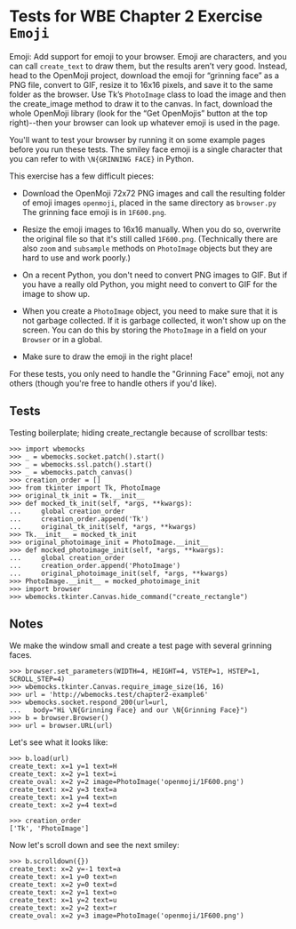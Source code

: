 Tests for WBE Chapter 2 Exercise `Emoji`
========================================

Emoji: Add support for emoji to your browser. Emoji are characters,
and you can call `create_text` to draw them, but the results aren’t
very good. Instead, head to the OpenMoji project, download the emoji
for “grinning face” as a PNG file, convert to GIF, resize it to 16x16
pixels, and save it to the same folder as the browser. Use Tk’s
`PhotoImage` class to load the image and then the create_image method to
draw it to the canvas. In fact, download the whole OpenMoji library
(look for the “Get OpenMojis” button at the top right)--then your
browser can look up whatever emoji is used in the page.
    
You'll want to test your browser by running it on some example pages
before you run these tests. The smiley face emoji is a single
character that you can refer to with `\N{GRINNING FACE}` in Python.

This exercise has a few difficult pieces:

- Download the OpenMoji 72x72 PNG images and call the resulting folder
  of emoji images `openmoji`, placed in the same directory as `browser.py`
  The grinning face emoji is in `1F600.png`.

- Resize the emoji images to 16x16 manually. When you do so, overwrite
  the original file so that it's still called `1F600.png`.
  (Technically there are also `zoom` and `subsample` methods on
  `PhotoImage` objects but they are hard to use and work poorly.)

- On a recent Python, you don't need to convert PNG images to GIF. But
  if you have a really old Python, you might need to convert to GIF
  for the image to show up.

- When you create a `PhotoImage` object, you need to make sure that it
  is not garbage collected. If it is garbage collected, it won't show
  up on the screen. You can do this by storing the `PhotoImage` in a
  field on your `Browser` or in a global.

- Make sure to draw the emoji in the right place!

For these tests, you only need to handle the "Grinning Face" emoji,
not any others (though you're free to handle others if you'd like).

Tests
-----

Testing boilerplate; hiding create_rectangle because of scrollbar tests:

    >>> import wbemocks
    >>> _ = wbemocks.socket.patch().start()
    >>> _ = wbemocks.ssl.patch().start()
    >>> _ = wbemocks.patch_canvas()
    >>> creation_order = []
    >>> from tkinter import Tk, PhotoImage
    >>> original_tk_init = Tk.__init__
    >>> def mocked_tk_init(self, *args, **kwargs):
    ...     global creation_order
    ...     creation_order.append('Tk')
    ...     original_tk_init(self, *args, **kwargs)
    >>> Tk.__init__ = mocked_tk_init
    >>> original_photoimage_init = PhotoImage.__init__
    >>> def mocked_photoimage_init(self, *args, **kwargs):
    ...     global creation_order
    ...     creation_order.append('PhotoImage')
    ...     original_photoimage_init(self, *args, **kwargs)
    >>> PhotoImage.__init__ = mocked_photoimage_init
    >>> import browser
    >>> wbemocks.tkinter.Canvas.hide_command("create_rectangle")
    
Notes
-----

We make the window small and create a test page with several grinning
faces.

	>>> browser.set_parameters(WIDTH=4, HEIGHT=4, VSTEP=1, HSTEP=1, SCROLL_STEP=4)
    >>> wbemocks.tkinter.Canvas.require_image_size(16, 16)
    >>> url = 'http://wbemocks.test/chapter2-example6'
    >>> wbemocks.socket.respond_200(url=url,
    ...   body="Hi \N{Grinning Face} and our \N{Grinning Face}")
	>>> b = browser.Browser()
	>>> url = browser.URL(url)

Let's see what it looks like:

    >>> b.load(url)
    create_text: x=1 y=1 text=H
    create_text: x=2 y=1 text=i
    create_oval: x=2 y=2 image=PhotoImage('openmoji/1F600.png')
    create_text: x=2 y=3 text=a
    create_text: x=1 y=4 text=n
    create_text: x=2 y=4 text=d

    >>> creation_order
    ['Tk', 'PhotoImage']

Now let's scroll down and see the next smiley:

    >>> b.scrolldown({})
    create_text: x=2 y=-1 text=a
    create_text: x=1 y=0 text=n
    create_text: x=2 y=0 text=d
    create_text: x=2 y=1 text=o
    create_text: x=1 y=2 text=u
    create_text: x=2 y=2 text=r
    create_oval: x=2 y=3 image=PhotoImage('openmoji/1F600.png')
